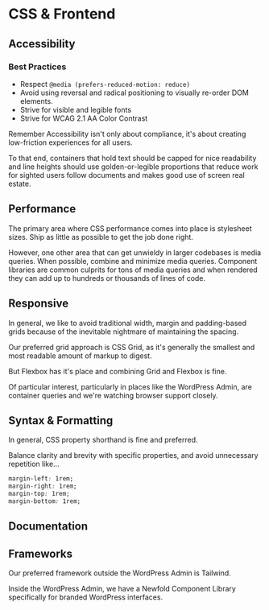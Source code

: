 # CSS & Frontend
## Accessibility

### Best Practices
* Respect `@media (prefers-reduced-motion: reduce)`
* Avoid using reversal and radical positioning to visually re-order DOM elements.
* Strive for visible and legible fonts
* Strive for WCAG 2.1 AA Color Contrast

Remember Accessibility isn't only about compliance, it's about creating low-friction experiences for all users.

To that end, containers that hold text should be capped for nice readability and line heights should use golden-or-legible proportions that reduce work for sighted users follow documents and makes good use of screen real estate.

## Performance

The primary area where CSS performance comes into place is stylesheet sizes. Ship as little as possible to get the job done right.

However, one other area that can get unwieldy in larger codebases is media queries. When possible, combine and minimize media queries. Component libraries are common culprits for tons of media queries and when rendered they can add up to hundreds or thousands of lines of code.

## Responsive

In general, we like to avoid traditional width, margin and padding-based grids because of the inevitable nightmare of maintaining the spacing.

Our preferred grid approach is CSS Grid, as it's generally the smallest and most readable amount of markup to digest.

But Flexbox has it's place and combining Grid and Flexbox is fine.

Of particular interest, particularly in places like the WordPress Admin, are container queries and we're watching browser support closely.

## Syntax & Formatting

In general, CSS property shorthand is fine and preferred. 

Balance clarity and brevity with specific properties, and avoid unnecessary repetition like...
```css
margin-left: 1rem;
margin-right: 1rem;
margin-top: 1rem;
margin-bottom: 1rem;
```

## Documentation

## Frameworks

Our preferred framework outside the WordPress Admin is Tailwind.

Inside the WordPress Admin, we have a Newfold Component Library specifically for branded WordPress interfaces.